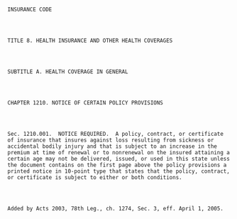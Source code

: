 ﻿
    
    
    	
    					
    
    
    INSURANCE CODE
    
      
    
    
    TITLE 8. HEALTH INSURANCE AND OTHER HEALTH COVERAGES
    
      
    
    
    SUBTITLE A. HEALTH COVERAGE IN GENERAL
    
      
    
    
    CHAPTER 1210. NOTICE OF CERTAIN POLICY PROVISIONS
    
      
    
    
    Sec. 1210.001.  NOTICE REQUIRED.  A policy, contract, or certificate of insurance that insures against loss resulting from sickness or accidental bodily injury and that is subject to an increase in the premium at time of renewal or to nonrenewal on the insured attaining a certain age may not be delivered, issued, or used in this state unless the document contains on the first page above the policy provisions a printed notice in 10-point type that states that the policy, contract, or certificate is subject to either or both conditions.
    
    
    
    
    Added by Acts 2003, 78th Leg., ch. 1274, Sec. 3, eff. April 1, 2005.
    
    
    
    
    				
